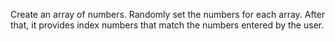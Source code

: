 Create an array of numbers. Randomly set the numbers for each array. After that, it provides index numbers that match the numbers entered by the user.
